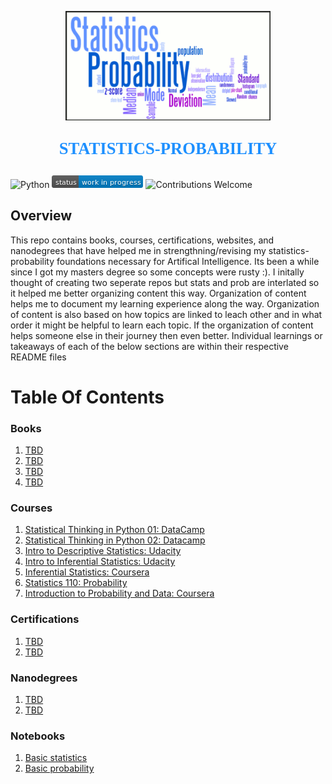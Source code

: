 <p align="center"><img width=65% src="images/statistics-probability.png"></p>

<p align="center" style="color:DodgerBlue; font-family:cambria; font-variant: normal; font-size:20pt; font-weight:bold; font-weight: 900">STATISTICS-PROBABILITY 
</p>

![Python](https://camo.githubusercontent.com/de59e8e9b410aa0b9479b114040c06468ef33cfc/68747470733a2f2f696d672e736869656c64732e696f2f62616467652f707974686f6e2d76332e362b2d626c75652e737667) ![Status](images/status-work-in-progress.png) ![Contributions Welcome](https://camo.githubusercontent.com/72f84692f9f89555c176bb9e0eca9cf08d97fec9/68747470733a2f2f696d672e736869656c64732e696f2f62616467652f636f6e747269627574696f6e732d77656c636f6d652d6f72616e67652e737667)

## **Overview**
This repo contains books, courses, certifications, websites, and nanodegrees that have helped me in strengthning/revising my statistics-probability foundations necessary for Artifical Intelligence. Its been a while since I got my masters degree so some concepts were rusty :). I initally thought of creating two seperate repos but stats and prob are interlated so it helped me better organizing content this way. Organization of content helps me to document my learning experience along the way. Organization of content is also based on how topics are linked to leach other and in what order it might be helpful to learn each topic. If the organization of content helps someone else in their journey then even better. Individual learnings or takeaways of each of the below sections are within their respective README files 

# **Table Of Contents**

### **Books**
1. [TBD]()
2. [TBD]()
3. [TBD]()
4. [TBD]()


### **Courses**
1. [Statistical Thinking in Python 01: DataCamp]()
2. [Statistical Thinking in Python 02: Datacamp]()
3. [Intro to Descriptive Statistics: Udacity]()
4. [Intro to Inferential Statistics: Udacity]()
5. [Inferential Statistics: Coursera]()
6. [Statistics 110: Probability]() 
7. [Introduction to Probability and Data: Coursera]()


### **Certifications**
1. [TBD]()
2. [TBD]()


### **Nanodegrees**
1. [TBD]()
2. [TBD]()


### **Notebooks**
1. [Basic statistics]()
2. [Basic probability]()

